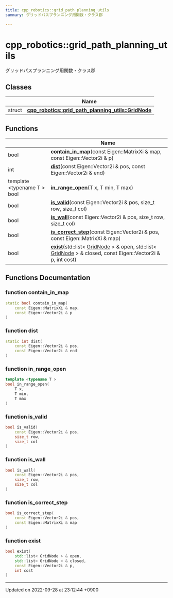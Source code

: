```yaml
---
title: cpp_robotics::grid_path_planning_utils
summary: グリッドパスプランニング用関数・クラス郡 

---
```


# cpp_robotics::grid_path_planning_utils

グリッドパスプランニング用関数・クラス郡 

## Classes

|                | Name           |
| -------------- | -------------- |
| struct | **[cpp_robotics::grid_path_planning_utils::GridNode](/cpp_robotics/doxybook/Classes/structcpp__robotics_1_1grid__path__planning__utils_1_1GridNode/)**  |

## Functions

|                | Name           |
| -------------- | -------------- |
| bool | **[contain_in_map](/cpp_robotics/doxybook/Namespaces/namespacecpp__robotics_1_1grid__path__planning__utils/#function-contain-in-map)**(const Eigen::MatrixXi & map, const Eigen::Vector2i & p) |
| int | **[dist](/cpp_robotics/doxybook/Namespaces/namespacecpp__robotics_1_1grid__path__planning__utils/#function-dist)**(const Eigen::Vector2i & pos, const Eigen::Vector2i & end) |
| template <typename T \> <br>bool | **[in_range_open](/cpp_robotics/doxybook/Namespaces/namespacecpp__robotics_1_1grid__path__planning__utils/#function-in-range-open)**(T x, T min, T max) |
| bool | **[is_valid](/cpp_robotics/doxybook/Namespaces/namespacecpp__robotics_1_1grid__path__planning__utils/#function-is-valid)**(const Eigen::Vector2i & pos, size_t row, size_t col) |
| bool | **[is_wall](/cpp_robotics/doxybook/Namespaces/namespacecpp__robotics_1_1grid__path__planning__utils/#function-is-wall)**(const Eigen::Vector2i & pos, size_t row, size_t col) |
| bool | **[is_correct_step](/cpp_robotics/doxybook/Namespaces/namespacecpp__robotics_1_1grid__path__planning__utils/#function-is-correct-step)**(const Eigen::Vector2i & pos, const Eigen::MatrixXi & map) |
| bool | **[exist](/cpp_robotics/doxybook/Namespaces/namespacecpp__robotics_1_1grid__path__planning__utils/#function-exist)**(std::list< [GridNode](/cpp_robotics/doxybook/Classes/structcpp__robotics_1_1grid__path__planning__utils_1_1GridNode/) > & open, std::list< [GridNode](/cpp_robotics/doxybook/Classes/structcpp__robotics_1_1grid__path__planning__utils_1_1GridNode/) > & closed, const Eigen::Vector2i & p, int cost) |


## Functions Documentation

### function contain_in_map

```cpp
static bool contain_in_map(
    const Eigen::MatrixXi & map,
    const Eigen::Vector2i & p
)
```


### function dist

```cpp
static int dist(
    const Eigen::Vector2i & pos,
    const Eigen::Vector2i & end
)
```


### function in_range_open

```cpp
template <typename T >
bool in_range_open(
    T x,
    T min,
    T max
)
```


### function is_valid

```cpp
bool is_valid(
    const Eigen::Vector2i & pos,
    size_t row,
    size_t col
)
```


### function is_wall

```cpp
bool is_wall(
    const Eigen::Vector2i & pos,
    size_t row,
    size_t col
)
```


### function is_correct_step

```cpp
bool is_correct_step(
    const Eigen::Vector2i & pos,
    const Eigen::MatrixXi & map
)
```


### function exist

```cpp
bool exist(
    std::list< GridNode > & open,
    std::list< GridNode > & closed,
    const Eigen::Vector2i & p,
    int cost
)
```






-------------------------------

Updated on 2022-09-28 at 23:12:44 +0900